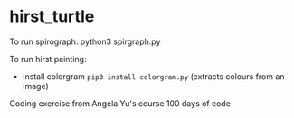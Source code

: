# hirst_turtle

To run spirograph: python3 spirgraph.py

To run hirst painting:
- install colorgram `pip3 install colorgram.py` (extracts colours from an image)


Coding exercise from Angela Yu's course 100 days of code
